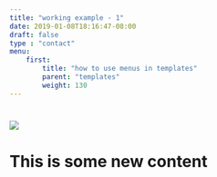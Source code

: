 ```yaml
---
title: "working example - 1"
date: 2019-01-08T18:16:47-08:00
draft: false
type : "contact"
menu: 
    first: 
        title: "how to use menus in templates"
        parent: "templates"
        weight: 130
---
```

# ![](/uploads/molly.png)

# This is some new content